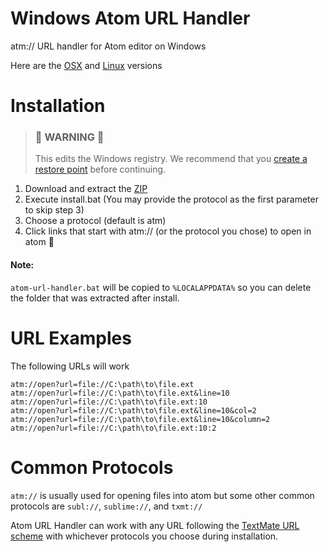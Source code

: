 # Windows Atom URL Handler
atm:// URL handler for Atom editor on Windows

Here are the [OSX](https://github.com/WizardOfOgz/atom-handler) and [Linux](https://github.com/eclemens/atom-url-handler) versions

# Installation

> ### 🚨 **WARNING** 🚨
>
> This edits the Windows registry. We recommend that you [create a restore point](https://support.microsoft.com/en-us/help/322756/how-to-back-up-and-restore-the-registry-in-windows) before continuing.

  1. Download and extract the [ZIP](https://github.com/UziTech/atom-url-handler/archive/master.zip)
  2. Execute install.bat (You may provide the protocol as the first parameter to skip step 3)
  3. Choose a protocol (default is atm)
  4. Click links that start with atm:// (or the protocol you chose) to open in atom 🎉

#### Note:

`atom-url-handler.bat` will be copied to `%LOCALAPPDATA%` so you can delete the folder that was extracted after install.

# URL Examples

The following URLs will work

```
atm://open?url=file://C:\path\to\file.ext
atm://open?url=file://C:\path\to\file.ext&line=10
atm://open?url=file://C:\path\to\file.ext:10
atm://open?url=file://C:\path\to\file.ext&line=10&col=2
atm://open?url=file://C:\path\to\file.ext&line=10&column=2
atm://open?url=file://C:\path\to\file.ext:10:2
```

# Common Protocols

`atm://` is usually used for opening files into atom but some other common protocols are `subl://`, `sublime://`, and `txmt://`

Atom URL Handler can work with any URL following the [TextMate URL scheme](http://blog.macromates.com/2007/the-textmate-url-scheme/) with whichever protocols you choose during installation.
